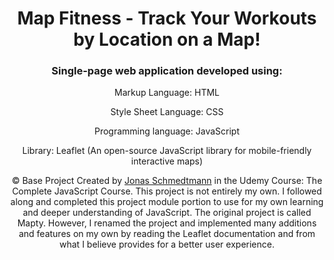 <h1 align="center">Map Fitness - Track Your Workouts by Location on a Map!</h1>

<h3 align="center">Single-page web application developed using:</h2>

<p align="center">
    Markup Language: HTML
</p>

<p align="center">
    Style Sheet Language: CSS
</p>

<p align="center">
    Programming language: JavaScript
</p>
    
<p align="center">
    Library: Leaflet (An open-source JavaScript library for mobile-friendly interactive maps)
</p>

<p align="center" class="copyright">
    &copy; Base Project Created by
    <a class="twitter-link" target="_blank" href="https://twitter.com/jonasschmedtman">Jonas Schmedtmann</a> in the
    Udemy Course: The Complete JavaScript Course. This project is not entirely my own. I followed along and completed this project module               portion to use for my own learning and deeper understanding of JavaScript. The original project is called Mapty. However, I renamed the project     and implemented many additions and features on my own by reading the Leaflet documentation and from what I believe provides for a better user       experience.
</p>
